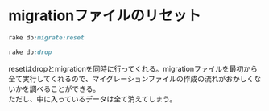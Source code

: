 # migrationファイルのリセット
```ruby
rake db:migrate:reset

rake db:drop
```
resetはdropとmigrationを同時に行ってくれる。migrationファイルを最初から全て実行してくれるので、マイグレーションファイルの作成の流れがおかしくないかを調べることができる。  
ただし、中に入っているデータは全て消えてしまう。

